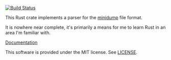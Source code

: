 [![Build Status](https://travis-ci.org/luser/rust-minidump.svg?branch=master)](https://travis-ci.org/luser/rust-minidump)

This Rust crate implements a parser for the [minidump](https://msdn.microsoft.com/en-us/library/windows/desktop/ms680369%28v=vs.85%29.aspx) file format.

It is nowhere near complete, it's primarily a means for me to learn Rust in an area I'm familiar with.

[Documentation](http://luser.github.io/rust-project-docs/minidump/minidump/)

This software is provided under the MIT license. See [LICENSE](LICENSE).
